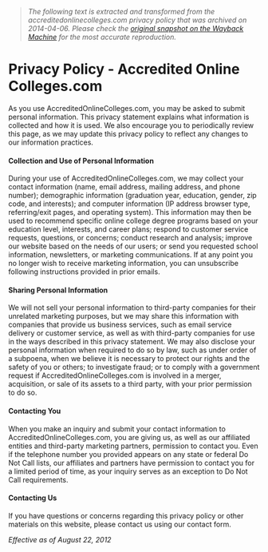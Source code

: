 > *The following text is extracted and transformed from the accreditedonlinecolleges.com privacy policy that was archived on 2014-04-06. Please check the [original snapshot on the Wayback Machine](https://web.archive.org/web/20140406063515id_/http%3A//www.accreditedonlinecolleges.com/privacy-policy) for the most accurate reproduction.*

# Privacy Policy - Accredited Online Colleges.com

As you use AccreditedOnlineColleges.com, you may be asked to submit personal information. This privacy statement explains what information is collected and how it is used. We also encourage you to periodically review this page, as we may update this privacy policy to reflect any changes to our information practices.

#### Collection and Use of Personal Information

During your use of AccreditedOnlineColleges.com, we may collect your contact information (name, email address, mailing address, and phone number); demographic information (graduation year, education, gender, zip code, and interests); and computer information (IP address browser type, referring/exit pages, and operating system). This information may then be used to recommend specific online college degree programs based on your education level, interests, and career plans; respond to customer service requests, questions, or concerns; conduct research and analysis; improve our website based on the needs of our users; or send you requested school information, newsletters, or marketing communications. If at any point you no longer wish to receive marketing information, you can unsubscribe following instructions provided in prior emails.

#### Sharing Personal Information

We will not sell your personal information to third-party companies for their unrelated marketing purposes, but we may share this information with companies that provide us business services, such as email service delivery or customer service, as well as with third-party companies for use in the ways described in this privacy statement. We may also disclose your personal information when required to do so by law, such as under order of a subpoena, when we believe it is necessary to protect our rights and the safety of you or others; to investigate fraud; or to comply with a government request if AccreditedOnlineColleges.com is involved in a merger, acquisition, or sale of its assets to a third party, with your prior permission to do so.

#### Contacting You

When you make an inquiry and submit your contact information to AccreditedOnlineColleges.com, you are giving us, as well as our affiliated entities and third-party marketing partners, permission to contact you. Even if the telephone number you provided appears on any state or federal Do Not Call lists, our affiliates and partners have permission to contact you for a limited period of time, as your inquiry serves as an exception to Do Not Call requirements.

#### Contacting Us

If you have questions or concerns regarding this privacy policy or other materials on this website, please contact us using our contact form.

_Effective as of August 22, 2012_

